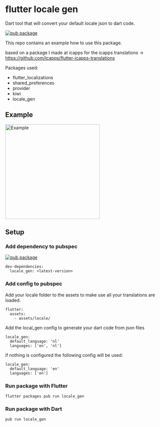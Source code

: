 # flutter locale gen

Dart tool that will convert your default locale json to dart code.

[![pub package](https://img.shields.io/pub/v/locale_gen.svg)](https://pub.dartlang.org/packages/locale_gen)

This repo contains an example how to use this package.

based on a package I made at icapps for the icapps translations -> https://github.com/icapps/flutter-icapps-translations

Packages used:
 - flutter_localizations
 - shared_preferences
 - provider
 - kiwi
 - locale_gen

## Example

<img src="https://github.com/vanlooverenkoen/locale_gen/blob/master/assets/example.gif?raw=true" alt="Example" width="300"/>

## Setup

### Add dependency to pubspec

[![pub package](https://img.shields.io/pub/v/locale_gen.svg)](https://pub.dartlang.org/packages/locale_gen)
```
dev-dependencies:
  locale_gen: <latest-version>
```

### Add config to pubspec

Add your locale folder to the assets to make use all your translations are loaded.
```
flutter:
  assets:
    - assets/locale/
```

Add the local_gen config to generate your dart code from json files
```
locale_gen:
  default_language: 'nl'
  languages: ['en', 'nl']
```

if nothing is configured the following config will be used:
```
locale_gen:
  default_language: 'en'
  languages: ['en']
```

### Run package with Flutter

```
flutter packages pub run locale_gen
```

### Run package with Dart

```
pub run locale_gen
```
